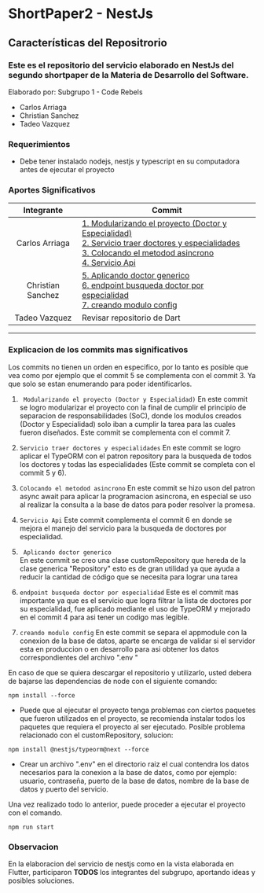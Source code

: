 # ShortPaper2 - NestJs

## Características del Repositrorio
### Este es el repositorio del servicio elaborado en NestJs del segundo shortpaper de la Materia de Desarrollo del Software.
Elaborado por: Subgrupo 1 - Code Rebels 
- Carlos Arriaga
- Christian Sanchez
- Tadeo Vazquez


### Requerimientos
- Debe tener instalado nodejs, nestjs y typescript en su computadora antes de ejecutar el proyecto


### Aportes Significativos

|   Integrante               |    Commit|
| :------------: | ------------ |
|  Carlos Arriaga |[1. Modularizando el proyecto (Doctor y Especialidad)](https://github.com/carlosead1410/paper2api/commit/12e81683fdd4fe59e74e78cf7921439183684d32 "Modularizando el proyecto (Doctor y Especialidad)")</br>[2. Servicio traer doctores y especialidades](https://github.com/carlosead1410/paper2api/commit/d8d470674d66f9ccbd6808eed0770271d0e5e24e "Servicio traer doctores y especialidades")</br>[3. Colocando el metodod asincrono](https://github.com/carlosead1410/paper2api/commit/1d0b607b04fdf781721ec223682b520030ec672f "3. Colocando el metodod asincrono")</br>[4. Servicio Api](https://github.com/carlosead1410/paper2api/commit/1e54fcafcbf3f4424fe3a1548a1d9762dc559cae "4. Servicio Api")|
|   Christian Sanchez |[5. Aplicando doctor generico](https://github.com/carlosead1410/paper2api/commit/fcca896f39e5c970f389269ca55bfcc5014b38c2 "2. Aplicando doctor generico")</br>[6. endpoint busqueda doctor por especialidad](https://github.com/carlosead1410/paper2api/commit/3d57650529cc79995ca5bfea3902674fad7cb953 "3. endpoint busqueda doctor por especialidad")</br>[7. creando modulo config](https://github.com/carlosead1410/paper2api/commit/8f2a2fe88d963d52b3d9fb9b0d1fca9390c95f36 "4. creando modulo config")|
|   Tadeo Vazquez| Revisar repositorio de Dart|


<hr>

### Explicacion de los commits mas significativos
Los commits no tienen un orden en especifico, por lo tanto es posible que vea como por ejemplo que el commit 5 se complementa con el commit 3. Ya que solo se estan enumerando para poder identificarlos.
  
  1. ` Modularizando el proyecto (Doctor y Especialidad)`
En este commit se logro modularizar el proyecto con la final de cumplir el principio de separacion de responsabilidades (SoC), donde los modulos creados (Doctor y Especialidad) solo iban a cumplir la tarea para las cuales fueron diseñados. Este commit se complementa con el commit 7.

  2. `Servicio traer doctores y especialidades`
En este commit se logro aplicar el TypeORM con el patron repository para la busqueda de todos los doctores y todas las especialidades (Este commit se completa con el commit 5 y 6).

  3.  `Colocando el metodod asincrono`
En este commit se hizo uson del patron async await para aplicar la programacion asincrona, en especial se uso al realizar la consulta a la base de datos para poder resolver la promesa.

  4. `Servicio Api`
Este commit complementa el commit 6 en donde se mejora el manejo del servicio para la busqueda de doctores por especialidad.

  5. ` Aplicando doctor generico`  
En este commit se creo una clase customRepository que hereda de la clase generica "Repository" esto es de gran utilidad ya que ayuda a reducir la cantidad de código que se necesita para lograr una tarea

  6. `endpoint busqueda doctor por especialidad`
Este es el commit mas importante ya que es el servicio que logra filtrar la lista de doctores por su especialidad, fue aplicado mediante el uso de TypeORM y mejorado en el commit 4 para asi tener un codigo mas legible.

  7. `creando modulo config`
En este commit se separa el appmodule con la conexion de la base de datos, aparte se encarga de validar si el servidor esta en produccion o en desarrollo para asi obtener los datos correspondientes del archivo ".env "


En caso de que se quiera descargar el repositorio y utilizarlo, usted debera de bajarse las dependencias de node con el siguiente comando:

 `npm install --force`

- Puede que al ejecutar el proyecto tenga problemas con ciertos paquetes que fueron utilizados en el proyecto, se recomienda instalar todos los paquetes que requiera el proyecto al ser ejecutado.
Posible problema relacionado con el customRepository, solucion:

`npm install @nestjs/typeorm@next --force`

-  Crear un archivo ".env" en el directorio raiz el cual contendra los datos necesarios para la conexion a la base de datos, como por ejemplo: usuario, contraseña, puerto de la base de datos, nombre de la base de datos y puerto del servicio.

Una vez realizado todo lo anterior, puede proceder a ejecutar el proyecto con el comando.

`npm run start`



### Observacion
En la elaboracion del servicio de nestjs como en la vista elaborada en Flutter, participaron **TODOS** los integrantes del subgrupo, aportando ideas y posibles soluciones.